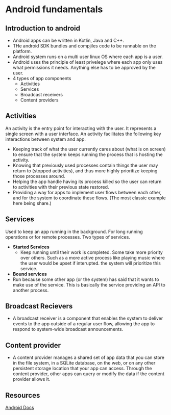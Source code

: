 # Android fundamentals

## Introduction to android
- Android apps can be written in Kotlin, Java and C++.
- THe android SDK bundles and compjiles code to be runnable on the platform.
- Android system runs on a multi user linux OS where each app is a user.
- Android uses the principle of least privelege where each app only uses what permissions it needs. Anything else has to be approved by the user.
- 4 types of app components 
    - Activities
    - Services
    - Broadcast receivers
    - Content providers

## Activities

An activity is the entry point for interacting with the user. It represents a single screen with a user interface.
An activity facilitates the following key interactions between system and app.
 - Keeping track of what the user currently cares about (what is on screen) to ensure that the system keeps running the process that is hosting the activity.
 - Knowing that previously used processes contain things the user may return to (stopped activities), and thus more highly prioritize keeping those processes around.
 - Helping the app handle having its process killed so the user can return to activities with their previous state restored.
 - Providing a way for apps to implement user flows between each other, and for the system to coordinate these flows. (The most classic example here being share.)

## Services

Used to keep an app running in the background. For long running operations or for remote processes. Two types of services.
 - **Started Services**
    - Keep running until their work is completed. Some take more priority over others. Such as a more active process like playing music where the user would be upset if interupted. the system will prioritize this service.
 - **Bound services**
  -  Run because some other app (or the system) has said that it wants to make use of the service. This is basically the service providing an API to another process.

## Broadcast Recievers
 - A broadcast receiver is a component that enables the system to deliver events to the app outside of a regular user flow, allowing the app to respond to system-wide broadcast announcements.   
 
## Content provider

 - A content provider manages a shared set of app data that you can store in the file system, in a SQLite database, on the web, or on any other persistent storage location that your app can access. Through the content provider, other apps can query or modify the data if the content provider allows it.   

## Resources
[Android Docs](https://developer.android.com/guide/components/fundamentals)

